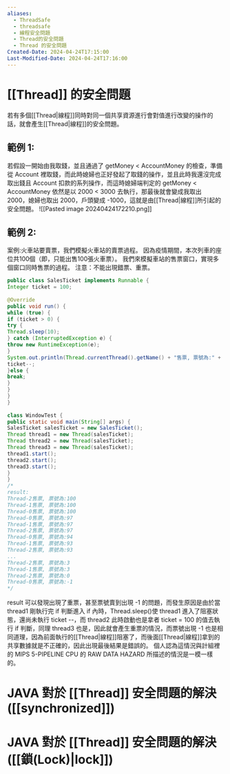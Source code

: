 ```yaml
---
aliases:
  - ThreadSafe
  - threadsafe
  - 線程安全問題
  - Thread的安全問題
  - Thread 的安全問題
Created-Date: 2024-04-24T17:15:00
Last-Modified-Date: 2024-04-24T17:16:00
---
```

# [[Thread]] 的安全問題
若有多個[[Thread|線程]]同時對同一個共享資源進行會對值進行改變的操作的話，就會產生[[Thread|線程]]的安全問題。
## 範例 1:
若假設一開始由我取錢，並且通過了 getMoney < AccountMoney 的檢查，準備從 Account 裡取錢，而此時媳婦也正好發起了取錢的操作，並且此時我還沒完成取出錢且 Account 扣款的系列操作，而這時媳婦端判定的 getMoney < AccountMoney 依然是以 2000 < 3000 去執行，那最後就會變成我取出 2000，媳婦也取出 2000，戶頭變成 -1000，這就是由[[Thread|線程]]所引起的安全問題。
![[Pasted image 20240424172210.png]]
## 範例 2:
案例:火車站要賣票，我們模擬火車站的賣票過程。 因為疫情期間，本次列車的座位共100個（即，只能出售100張火車票）。 我們來模擬車站的售票窗口，實現多個窗口同時售票的過程。 注意：不能出現錯票、重票。
```java
public class SalesTicket implements Runnable {  
Integer ticket = 100;  
  
@Override  
public void run() {  
while (true) {  
if (ticket > 0) {  
try {  
Thread.sleep(10);  
} catch (InterruptedException e) {  
throw new RuntimeException(e);  
}  
System.out.println(Thread.currentThread().getName() + "售票, 票號為:" + ticket);  
ticket--;  
}else {  
break;  
}  
}  
}  
}  
  
class WindowTest {  
public static void main(String[] args) {  
SalesTicket salesTicket = new SalesTicket();  
Thread thread1 = new Thread(salesTicket);  
Thread thread2 = new Thread(salesTicket);  
Thread thread3 = new Thread(salesTicket);  
thread1.start();  
thread2.start();  
thread3.start();  
}  
}
/*  
result:  
Thread-2售票, 票號為:100  
Thread-1售票, 票號為:100  
Thread-0售票, 票號為:100  
Thread-0售票, 票號為:97  
Thread-1售票, 票號為:97  
Thread-2售票, 票號為:97  
Thread-0售票, 票號為:94  
Thread-1售票, 票號為:93  
Thread-2售票, 票號為:93  
...  
Thread-2售票, 票號為:3  
Thread-1售票, 票號為:3  
Thread-2售票, 票號為:0  
Thread-0售票, 票號為:-1  
*/
```
result 可以發現出現了重票，甚至票號賣到出現 -1 的問題，而發生原因是由於當 thread1 剛執行完 if 判斷進入 if 內時，Thread.sleep()使 thread1 進入了阻塞狀態，還尚未執行 ticket --，而 thread2 此時啟動也是拿者 ticket = 100 的值去執行 if 判斷，同理 thread3 也是，因此就會產生重票的情況，而票號出現 -1 也是相同道理，因為前面執行的[[Thread|線程]]阻塞了，而後面[[Thread|線程]]拿到的共享數據就是不正確的，因此出現最後結果是錯誤的。
個人認為這情況與計組裡的 MIPS 5-PIPELINE CPU 的 RAW DATA HAZARD 所描述的情況是一模一樣的。
# JAVA 對於 [[Thread]] 安全問題的解決([[synchronized]])
# JAVA 對於 [[Thread]] 安全問題的解決([[鎖(Lock)|lock]])
